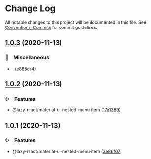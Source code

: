# Change Log

All notable changes to this project will be documented in this file.
See [Conventional Commits](https://conventionalcommits.org) for commit guidelines.

## [1.0.3](https://github.com/bluelovers/ws-react/compare/@lazy-react/material-ui-nested-menu-item@1.0.2...@lazy-react/material-ui-nested-menu-item@1.0.3) (2020-11-13)


### 🔖　Miscellaneous

* . ([e885ca4](https://github.com/bluelovers/ws-react/commit/e885ca4532096d357996320cdfec9ea815363f6e))





## [1.0.2](https://github.com/bluelovers/ws-react/compare/@lazy-react/material-ui-nested-menu-item@1.0.1...@lazy-react/material-ui-nested-menu-item@1.0.2) (2020-11-13)


### ✨　Features

* @lazy-react/material-ui-nested-menu-item ([17a1389](https://github.com/bluelovers/ws-react/commit/17a1389ff14a417078c3855b261728d4c594dfbb))





## 1.0.1 (2020-11-13)


### ✨　Features

* @lazy-react/material-ui-nested-menu-item ([3e86f07](https://github.com/bluelovers/ws-react/commit/3e86f0783e741c8f42f03762bca58cf9991fe214))
